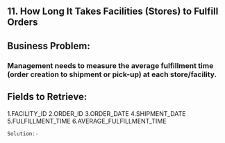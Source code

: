 ## 11. How Long It Takes Facilities (Stores) to Fulfill Orders
## Business Problem:
### Management needs to measure the average fulfillment time (order creation to shipment or pick-up) at each store/facility.

## Fields to Retrieve:

1.FACILITY_ID
2.ORDER_ID
3.ORDER_DATE
4.SHIPMENT_DATE
5.FULFILLMENT_TIME
6.AVERAGE_FULFILLMENT_TIME
```sql
Solution:-


```

